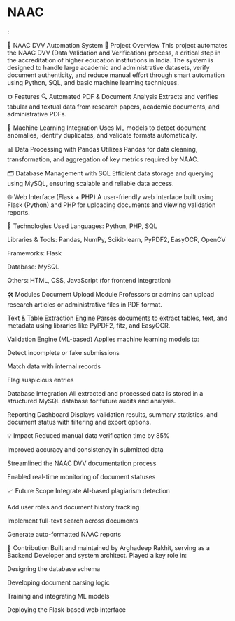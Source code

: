 # NAAC
:

🏫 NAAC DVV Automation System
📌 Project Overview
This project automates the NAAC DVV (Data Validation and Verification) process, a critical step in the accreditation of higher education institutions in India. The system is designed to handle large academic and administrative datasets, verify document authenticity, and reduce manual effort through smart automation using Python, SQL, and basic machine learning techniques.

⚙️ Features
🔍 Automated PDF & Document Analysis
Extracts and verifies tabular and textual data from research papers, academic documents, and administrative PDFs.

🧠 Machine Learning Integration
Uses ML models to detect document anomalies, identify duplicates, and validate formats automatically.

📊 Data Processing with Pandas
Utilizes Pandas for data cleaning, transformation, and aggregation of key metrics required by NAAC.

🗂️ Database Management with SQL
Efficient data storage and querying using MySQL, ensuring scalable and reliable data access.

🌐 Web Interface (Flask + PHP)
A user-friendly web interface built using Flask (Python) and PHP for uploading documents and viewing validation reports.

🧠 Technologies Used
Languages: Python, PHP, SQL

Libraries & Tools: Pandas, NumPy, Scikit-learn, PyPDF2, EasyOCR, OpenCV

Frameworks: Flask

Database: MySQL

Others: HTML, CSS, JavaScript (for frontend integration)

🛠️ Modules
Document Upload Module
Professors or admins can upload research articles or administrative files in PDF format.

Text & Table Extraction Engine
Parses documents to extract tables, text, and metadata using libraries like PyPDF2, fitz, and EasyOCR.

Validation Engine (ML-based)
Applies machine learning models to:

Detect incomplete or fake submissions

Match data with internal records

Flag suspicious entries

Database Integration
All extracted and processed data is stored in a structured MySQL database for future audits and analysis.

Reporting Dashboard
Displays validation results, summary statistics, and document status with filtering and export options.

💡 Impact
Reduced manual data verification time by 85%

Improved accuracy and consistency in submitted data

Streamlined the NAAC DVV documentation process

Enabled real-time monitoring of document statuses

📈 Future Scope
Integrate AI-based plagiarism detection

Add user roles and document history tracking

Implement full-text search across documents

Generate auto-formatted NAAC reports

🤝 Contribution
Built and maintained by Arghadeep Rakhit, serving as a Backend Developer and system architect. Played a key role in:

Designing the database schema

Developing document parsing logic

Training and integrating ML models

Deploying the Flask-based web interface

